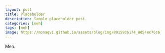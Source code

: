 ```yaml
---
layout: post
title: Placeholder
description: Sample placeholder post.
categories: [meh]
tags: [meh]
image: https://monaqvi.github.io/assets/blog/img/8915936174_8d54ec76c6.jpg
---
```

Meh.